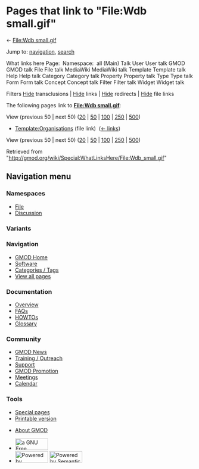 <div id="mw-page-base" class="noprint">

</div>

<div id="mw-head-base" class="noprint">

</div>

<div id="content" class="mw-body" role="main">

<span id="top"></span>

<div id="mw-js-message" style="display:none;">

</div>



# <span dir="auto">Pages that link to "File:Wdb small.gif"</span>

<div id="bodyContent">

<div id="contentSub">

← [File:Wdb small.gif](/wiki/File:Wdb_small.gif "File:Wdb small.gif")

</div>

<div id="jump-to-nav" class="mw-jump">

Jump to: [navigation](#mw-navigation), [search](#p-search)

</div>

<div id="mw-content-text">

What links here Page:  Namespace:  all (Main) Talk User User talk GMOD
GMOD talk File File talk MediaWiki MediaWiki talk Template Template talk
Help Help talk Category Category talk Property Property talk Type Type
talk Form Form talk Concept Concept talk Filter Filter talk Widget
Widget talk

Filters
[Hide](/mediawiki/index.php?title=Special:WhatLinksHere/File:Wdb_small.gif&hidetrans=1 "Special:WhatLinksHere/File:Wdb small.gif")
transclusions \|
[Hide](/mediawiki/index.php?title=Special:WhatLinksHere/File:Wdb_small.gif&hidelinks=1 "Special:WhatLinksHere/File:Wdb small.gif")
links \|
[Hide](/mediawiki/index.php?title=Special:WhatLinksHere/File:Wdb_small.gif&hideredirs=1 "Special:WhatLinksHere/File:Wdb small.gif")
redirects \|
[Hide](/mediawiki/index.php?title=Special:WhatLinksHere/File:Wdb_small.gif&hideimages=1 "Special:WhatLinksHere/File:Wdb small.gif")
file links

The following pages link to **[File:Wdb
small.gif](/wiki/File:Wdb_small.gif "File:Wdb small.gif")**:

View (previous 50 \| next 50)
([20](/mediawiki/index.php?title=Special:WhatLinksHere/File:Wdb_small.gif&limit=20 "Special:WhatLinksHere/File:Wdb small.gif")
\|
[50](/mediawiki/index.php?title=Special:WhatLinksHere/File:Wdb_small.gif&limit=50 "Special:WhatLinksHere/File:Wdb small.gif")
\|
[100](/mediawiki/index.php?title=Special:WhatLinksHere/File:Wdb_small.gif&limit=100 "Special:WhatLinksHere/File:Wdb small.gif")
\|
[250](/mediawiki/index.php?title=Special:WhatLinksHere/File:Wdb_small.gif&limit=250 "Special:WhatLinksHere/File:Wdb small.gif")
\|
[500](/mediawiki/index.php?title=Special:WhatLinksHere/File:Wdb_small.gif&limit=500 "Special:WhatLinksHere/File:Wdb small.gif"))

- [Template:Organisations](/wiki/Template:Organisations "Template:Organisations")
  (file link) ‎ <span class="mw-whatlinkshere-tools">([←
  links](/mediawiki/index.php?title=Special:WhatLinksHere&target=Template%3AOrganisations "Special:WhatLinksHere"))</span>

View (previous 50 \| next 50)
([20](/mediawiki/index.php?title=Special:WhatLinksHere/File:Wdb_small.gif&limit=20 "Special:WhatLinksHere/File:Wdb small.gif")
\|
[50](/mediawiki/index.php?title=Special:WhatLinksHere/File:Wdb_small.gif&limit=50 "Special:WhatLinksHere/File:Wdb small.gif")
\|
[100](/mediawiki/index.php?title=Special:WhatLinksHere/File:Wdb_small.gif&limit=100 "Special:WhatLinksHere/File:Wdb small.gif")
\|
[250](/mediawiki/index.php?title=Special:WhatLinksHere/File:Wdb_small.gif&limit=250 "Special:WhatLinksHere/File:Wdb small.gif")
\|
[500](/mediawiki/index.php?title=Special:WhatLinksHere/File:Wdb_small.gif&limit=500 "Special:WhatLinksHere/File:Wdb small.gif"))

</div>

<div class="printfooter">

Retrieved from
"<http://gmod.org/wiki/Special:WhatLinksHere/File:Wdb_small.gif>"

</div>

<div id="catlinks" class="catlinks catlinks-allhidden">

</div>

<div class="visualClear">

</div>

</div>

</div>

<div id="mw-navigation">

## Navigation menu

<div id="mw-head">



<div id="left-navigation">

<div id="p-namespaces" class="vectorTabs" role="navigation"
aria-labelledby="p-namespaces-label">

### Namespaces

- <span id="ca-nstab-image"><a href="/wiki/File:Wdb_small.gif" accesskey="c"
  title="View the file page [c]">File</a></span>
- <span id="ca-talk"><a
  href="/mediawiki/index.php?title=File_talk:Wdb_small.gif&amp;action=edit&amp;redlink=1"
  accesskey="t"
  title="Discussion about the content page [t]">Discussion</a></span>

</div>

<div id="p-variants" class="vectorMenu emptyPortlet" role="navigation"
aria-labelledby="p-variants-label">

### 

### Variants[](#)

<div class="menu">

</div>

</div>

</div>

<div id="right-navigation">





</div>



</div>

</div>

</div>

<div id="mw-panel">

<div id="p-logo" role="banner">

<a href="/wiki/Main_Page"
style="background-image: url(http://gmod.org/images/GMOD-cogs.png);"
title="Visit the main page"></a>

</div>

<div id="p-Navigation" class="portal" role="navigation"
aria-labelledby="p-Navigation-label">

### Navigation

<div class="body">

- <span id="n-GMOD-Home">[GMOD Home](/wiki/Main_Page)</span>
- <span id="n-Software">[Software](/wiki/GMOD_Components)</span>
- <span id="n-Categories-.2F-Tags">[Categories /
  Tags](/wiki/Categories)</span>
- <span id="n-View-all-pages">[View all
  pages](/wiki/Special:AllPages)</span>

</div>

</div>

<div id="p-Documentation" class="portal" role="navigation"
aria-labelledby="p-Documentation-label">

### Documentation

<div class="body">

- <span id="n-Overview">[Overview](/wiki/Overview)</span>
- <span id="n-FAQs">[FAQs](/wiki/Category:FAQ)</span>
- <span id="n-HOWTOs">[HOWTOs](/wiki/Category:HOWTO)</span>
- <span id="n-Glossary">[Glossary](/wiki/Glossary)</span>

</div>

</div>

<div id="p-Community" class="portal" role="navigation"
aria-labelledby="p-Community-label">

### Community

<div class="body">

- <span id="n-GMOD-News">[GMOD News](/wiki/GMOD_News)</span>
- <span id="n-Training-.2F-Outreach">[Training /
  Outreach](/wiki/Training_and_Outreach)</span>
- <span id="n-Support">[Support](/wiki/Support)</span>
- <span id="n-GMOD-Promotion">[GMOD
  Promotion](/wiki/GMOD_Promotion)</span>
- <span id="n-Meetings">[Meetings](/wiki/Meetings)</span>
- <span id="n-Calendar">[Calendar](/wiki/Calendar)</span>

</div>

</div>

<div id="p-tb" class="portal" role="navigation"
aria-labelledby="p-tb-label">

### Tools

<div class="body">

- <span id="t-specialpages"><a href="/wiki/Special:SpecialPages" accesskey="q"
  title="A list of all special pages [q]">Special pages</a></span>
- <span id="t-print"><a
  href="/mediawiki/index.php?title=Special:WhatLinksHere/File:Wdb_small.gif&amp;printable=yes"
  rel="alternate" accesskey="p"
  title="Printable version of this page [p]">Printable version</a></span>

</div>

</div>

</div>

</div>

<div id="footer" role="contentinfo">

- <span id="footer-places-about">[About
  GMOD](/wiki/GMOD:About "GMOD:About")</span>

<!-- -->

- <span id="footer-copyrightico">[<img src="http://www.gnu.org/graphics/gfdl-logo-small.png" width="88"
  height="31" alt="a GNU Free Documentation License" />](http://www.gnu.org/licenses/fdl-1.3.html)</span>
- <span id="footer-poweredbyico">[<img src="/mediawiki/skins/common/images/poweredby_mediawiki_88x31.png"
  width="88" height="31" alt="Powered by MediaWiki" />](//www.mediawiki.org/)
  [<img
  src="/mediawiki/extensions/SemanticMediaWiki/includes/../resources/images/smw_button.png"
  width="88" height="31" alt="Powered by Semantic MediaWiki" />](https://www.semantic-mediawiki.org/wiki/Semantic_MediaWiki)</span>

<div style="clear:both">

</div>

</div>
